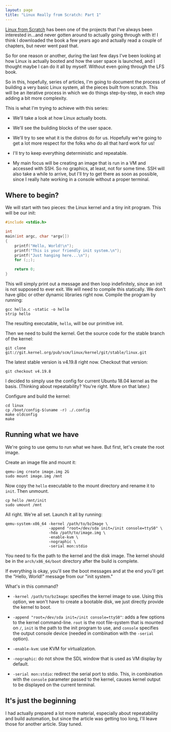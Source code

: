 ```yaml
---
layout: page
title: "Linux Really from Scratch: Part 1"
---
```


[Linux from Scratch][1] has been one of the projects that I've always
been interested in...and never gotten around to actually going through
with it! I think I downloaded the book a few years ago and actually
read a couple of chapters, but never went past that.

So for one reason or another, during the last few days I've been
looking at how Linux is actually booted and how the user space is
launched, and I thought maybe I can do it all by myself. Without even
going through the LFS book.

So in this, hopefully, series of articles, I'm going to document the
process of building a very basic Linux system, all the pieces built
from scratch. This will be an iterative process in which we do things
step-by-step, in each step adding a bit more complexity.

This is what I'm trying to achieve with this series:

 - We'll take a look at how Linux actually boots.

 - We'll see the building blocks of the user space.

 - We'll try to see what it is the distros do for us. Hopefully we're
   going to get a lot more respect for the folks who do all that hard
   work for us!

 - I'll try to keep everything deterministic and repeatable.

 - My main focus will be creating an image that is run in a VM and
   accessed with SSH. So no graphics, at least, not for some time. SSH
   will also take a while to arrive, but I'll try to get there as soon
   as possible, since I really hate working in a console without a
   proper terminal.

## Where to begin?

We will start with two pieces: the Linux kernel and a tiny init
program. This will be our init:

```c
#include <stdio.h>

int
main(int argc, char *argv[])
{
    printf("Hello, World!\n");
    printf("This is your friendly init system.\n");
    printf("Just hanging here...\n");
    for (;;);

    return 0;
}
```

This will simply print out a message and then loop indefinitely, since
an init is not supposed to ever exit. We will need to compile this
statically. We don't have glibc or other dynamic libraries right
now. Compile the program by running:

    gcc hello.c -static -o hello
    strip hello

The resulting executable, `hello`, will be our primitive init.

Then we need to build the kernel. Get the source code for the stable
branch of the kernel:

    git clone git://git.kernel.org/pub/scm/linux/kernel/git/stable/linux.git

The latest stable version is v4.19.8 right now. Checkout that version:

    git checkout v4.19.8

I decided to simply use the config for current Ubuntu 18.04 kernel as
the basis. (Thinking about repeatability? You're right. More on that
later.)

Configure and build the kernel:

    cd linux
    cp /boot/config-$(uname -r) ./.config
    make oldconfig
    make

## Running what we have

We're going to use qemu to run what we have. But first, let's create
the root image.

Create an image file and mount it:

    qemu-img create image.img 2G
    sudo mount image.img /mnt

Now copy the `hello` executable to the mount directory and rename it
to `init`. Then unmount.

    cp hello /mnt/init
    sudo umount /mnt

All right. We're all set. Launch it all by running:

    qemu-system-x86_64 -kernel /path/to/bzImage \
                       -append "root=/dev/sda init=/init console=ttyS0" \
                       -hda /path/to/image.img \
                       -enable-kvm \
                       -nographic \
                       -serial mon:stdio

You need to fix the path to the kernel and the disk image. The kernel
should be in the `arch/x86_64/boot` directory after the build is
complete.

If everything is okay, you'll see the boot messages and at the end
you'll get the "Hello, World!" message from our "init system."

What's in this command?

 - `-kernel /path/to/bzImage`: specifies the kernel image to
   use. Using this option, we won't have to create a bootable disk, we
   just directly provide the kernel to boot.

 - `-append "root=/dev/sda init=/init console=ttyS0"`: adds a few
   options to the kernel command-line. `root` is the root file-system
   that is mounted on `/`, `init` is the path to the init program to
   use, and `console` specifies the output console device (needed in
   combination with the `-serial` option).

 - `-enable-kvm`: use KVM for virtualization.

 - `-nographic`: do not show the SDL window that is used as VM display
   by default.

 - `-serial mon:stdio`: redirect the serial port to stdio. This, in
   combination with the `console` parameter passed to the kernel,
   causes kernel output to be displayed on the current terminal.

## It's just the beginning

I had actually prepared a lot more material, especially about
repeatability and build automation, but since the article was getting
too long, I'll leave those for another article. Stay tuned.

[1]: http://www.linuxfromscratch.org/
